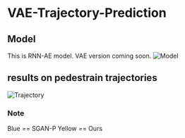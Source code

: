 # VAE-Trajectory-Prediction


## Model 
This is RNN-AE model. VAE version coming soon. 
![Model](https://github.com/arsalhuda24/VAE-Trajectory-Prediction/blob/master/model.png)



## results on pedestrain trajectories
![Trajectory](https://github.com/arsalhuda24/VAE-Trajectory-Prediction/blob/master/results.png)
### Note 
Blue == SGAN-P
Yellow == Ours
